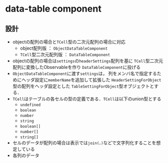 # data-table component

## 設計

* objectの配列の場合と`TCell`型の二次元配列の場合に対応
  * object配列版 ： `ObjectDataTableComponent`
  * `TCell`型二次元配列版 ： `DataTableComponent`
* objectの配列の場合は`settings`の`headerSettings`配列を基に
  `TCell`型二次元配列に変換したObservableを作り
  `DataTableComponent`に投げる
* `ObjectDataTableComponent`に渡す`settings`は，
  列をメンバ名で指定するためにヘッダ設定に`memberName`を追加して拡張した
  `HeaderSettingForObject`型の配列をヘッダ設定とした
  `TableSettingForObject`型オブジェクトとする．
* `TCell`はテーブルの各セルの型の定義である．`TCell`は以下のunion型とする
  * `undefined`
  * `boolean`
  * `number`
  * `string`
  * `boolean[]`
  * `number[]`
  * `string[]`
* セルのデータが配列の場合は表示では`join(，)`などで文字列化することを想定している
* 各列のデータ


